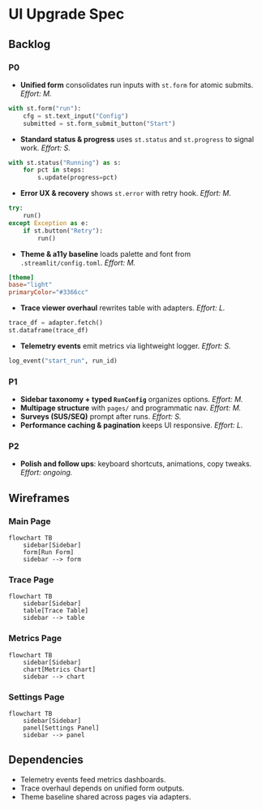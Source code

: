 # UI Upgrade Spec

## Backlog
### P0
- **Unified form** consolidates run inputs with `st.form` for atomic submits. *Effort: M.*
```python
with st.form("run"):
    cfg = st.text_input("Config")
    submitted = st.form_submit_button("Start")
```
- **Standard status & progress** uses `st.status` and `st.progress` to signal work. *Effort: S.*
```python
with st.status("Running") as s:
    for pct in steps:
        s.update(progress=pct)
```
- **Error UX & recovery** shows `st.error` with retry hook. *Effort: M.*
```python
try:
    run()
except Exception as e:
    if st.button("Retry"):
        run()
```
- **Theme & a11y baseline** loads palette and font from `.streamlit/config.toml`. *Effort: M.*
```toml
[theme]
base="light"
primaryColor="#3366cc"
```
- **Trace viewer overhaul** rewrites table with adapters. *Effort: L.*
```python
trace_df = adapter.fetch()
st.dataframe(trace_df)
```
- **Telemetry events** emit metrics via lightweight logger. *Effort: S.*
```python
log_event("start_run", run_id)
```

### P1
- **Sidebar taxonomy + typed `RunConfig`** organizes options. *Effort: M.*
- **Multipage structure** with `pages/` and programmatic nav. *Effort: M.*
- **Surveys (SUS/SEQ)** prompt after runs. *Effort: S.*
- **Performance caching & pagination** keeps UI responsive. *Effort: L.*

### P2
- **Polish and follow ups**: keyboard shortcuts, animations, copy tweaks. *Effort: ongoing.*

## Wireframes
### Main Page
```mermaid
flowchart TB
    sidebar[Sidebar]
    form[Run Form]
    sidebar --> form
```

### Trace Page
```mermaid
flowchart TB
    sidebar[Sidebar]
    table[Trace Table]
    sidebar --> table
```

### Metrics Page
```mermaid
flowchart TB
    sidebar[Sidebar]
    chart[Metrics Chart]
    sidebar --> chart
```

### Settings Page
```mermaid
flowchart TB
    sidebar[Sidebar]
    panel[Settings Panel]
    sidebar --> panel
```

## Dependencies
- Telemetry events feed metrics dashboards.
- Trace overhaul depends on unified form outputs.
- Theme baseline shared across pages via adapters.
